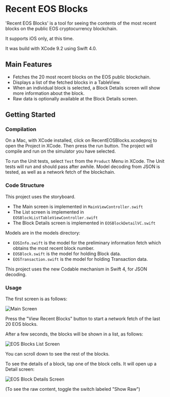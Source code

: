 # Recent EOS Blocks

'Recent EOS Blocks' is a tool for seeing the contents of the most recent blocks on the public EOS cryptocurrency blockchain.

It supports iOS only, at this time.

It was build with XCode 9.2 using Swift 4.0.   

## Main Features
- Fetches the 20 most recent blocks on the EOS public blockchain.
- Displays a list of the fetched blocks in a TableView.
- When an individual block is selected, a Block Details screen will show more information about the block.
- Raw data is optionally available at the Block Details screen.

## Getting Started

### Compilation

On a Mac, with XCode installed, click on RecentEOSBlocks.xcodeproj to open the Project in XCode.
Then press the run button.  The project will compile and run on the simulator you have selected.

To run the Unit tests, select ```Test``` from the ```Product``` Menu in XCode.  The Unit tests will run and should pass after
awhile.
Model decoding from JSON is tested, as well as a network fetch of the blockchain.

### Code Structure

This project uses the storyboard.
- The Main screen is implemented in ```MainViewController.swift```
- The List screen is implemented in ```EOSBlockListTableViewController.swift```
- The Block Details screen is implemented in ```EOSBlockDetailVC.swift```

Models are in the models directory: 
- ```EOSInfo.swift``` is the model for the preliminary information fetch which obtains the most recent block number.
- ```EOSBlock.swift``` is the model for holding Block data.
- ```EOSTransaction.swift``` is the model for holding Transaction data.

This project uses the new Codable mechanism in Swift 4, for JSON decoding.

### Usage

The first screen is as follows:

![Main Screen](/images/Main.png)

Press the "View Recent Blocks" button to start a network fetch of the last 20 EOS blocks.

After a few seconds, the blocks will be shown in a list, as follows:

![EOS Blocks List Screen](/images/Blocklist.png)

You can scroll down to see the rest of the blocks.

To see the details of a block, tap one of the block cells.   It will open up a Detail screen:

![EOS Block Details Screen](/images/Details.png)

(To see the raw content, toggle the switch labeled "Show Raw")





